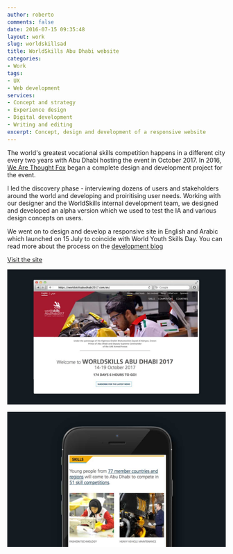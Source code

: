 ```yaml
---
author: roberto
comments: false
date: 2016-07-15 09:35:48
layout: work
slug: worldskillsad
title: WorldSkills Abu Dhabi website
categories:
- Work
tags:
- UX
- Web development
services:
- Concept and strategy
- Experience design
- Digital development
- Writing and editing
excerpt: Concept, design and development of a responsive website
---
```


The world's greatest vocational skills competition happens in a different city every two years with Abu Dhabi hosting the event in October 2017. In 2016, [We Are Thought Fox](http://wearethoughtfox.com) began a complete design and development project for the event.

I led the discovery phase - interviewing dozens of users and stakeholders around the world and developing and proiritising user needs. Working with our designer and the WorldSkills internal development team, we designed and developed an alpha version which we used to test the IA and various design concepts on users.

We went on to design and develop a responsive site in English and Arabic which launched on 15 July to coincide with World Youth Skills Day. You can read more about the process on the [development blog](http://worldskills.github.io/worldskillsabudhabi2017.com/blog)

[Visit the site](https://worldskillsabudhabi2017.com)

![Image showing the WorldSkills Abu Dhabi 2017 website on a desktop](/images/worldskills-desktop.jpg)

![Image showing the WorldSkills Abu Dhabi 2017 website on an iPhone](/images/worldskills-mobile.jpg)
